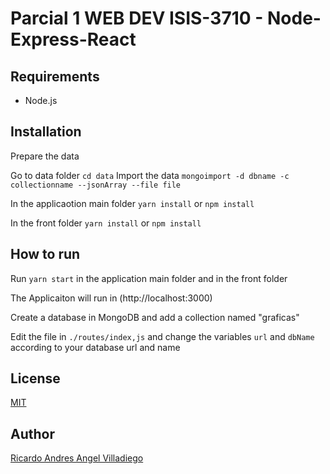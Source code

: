 # Parcial 1 WEB DEV ISIS-3710 - Node-Express-React

## Requirements
* Node.js

## Installation
Prepare the data

Go to data folder
`cd data`
Import the data
`mongoimport -d dbname -c collectionname --jsonArray --file file`

In the applicaotion main folder
`yarn install` or `npm install`

In the front folder
`yarn install` or `npm install`

## How to run
Run `yarn start` in the application main folder and in the front folder

The Applicaiton will run in (http://localhost:3000)

Create a database in MongoDB and add a collection named "graficas"

Edit the file in `./routes/index,js` and change the variables `url` and `dbName` according to your database url and name

## License
[MIT](https://github.com/rangel10/parcial1WEB/blob/master/LICENSE)

## Author
[Ricardo Andres Angel Villadiego](https://github.com/rangel10)
